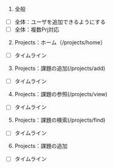 1. 全般
- [ ] 全体：ユーザを追加できるようにする
-[ ] 全体：複数Prj対応
2. Projects：ホーム（/projects/home）
-[ ] タイムライン
3.  Projects：課題の追加(/projects/add)
-[ ] タイムライン
4.  Projects：課題の参照(/projects/view)
-[ ] タイムライン
5. Projects：課題の検索(/projects/find)
-[ ] タイムライン
6. Projects：課題の追加
-[ ] タイムライン